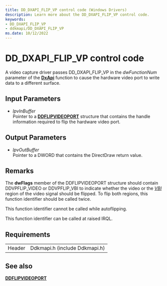 ```yaml
---
title: DD_DXAPI_FLIP_VP control code (Windows Drivers)
description: Learn more about the DD_DXAPI_FLIP_VP control code.
keywords:
- DD_DXAPI_FLIP_VP
- ddkmapi/DD_DXAPI_FLIP_VP
ms.date: 10/12/2022
---
```


# DD\_DXAPI\_FLIP\_VP control code

A video capture driver passes DD\_DXAPI\_FLIP\_VP in the *dwFunctionNum* parameter of the [**DxApi**](/windows-hardware/drivers/ddi/dxapi/nf-dxapi-dxapi) function to cause the hardware video port to write data to a different surface.

## Input Parameters

- *lpvInBuffer*  
    Pointer to a [**DDFLIPVIDEOPORT**](/windows/win32/api/ddkmapi/ns-ddkmapi-ddflipvideoport) structure that contains the handle information required to flip the hardware video port.

## Output Parameters

- *lpvOutBuffer*  
    Pointer to a DWORD that contains the DirectDraw return value.

## Remarks

The **dwFlags** member of the DDFLIPVIDEOPORT structure should contain DDVPFLIP\_VIDEO or DDVPFLIP\_VBI to indicate whether the video or the [*VBI*](video-vbi-capture.md) region of the video signal should be flipped. To flip both regions, this function identifier should be called twice.

This function identifier cannot be called while autoflipping.

This function identifier can be called at raised IRQL.

## Requirements

| | |
| --- | --- |
| Header | Ddkmapi.h (include Ddkmapi.h) |

## See also

[**DDFLIPVIDEOPORT**](/windows/win32/api/ddkmapi/ns-ddkmapi-ddflipvideoport)
